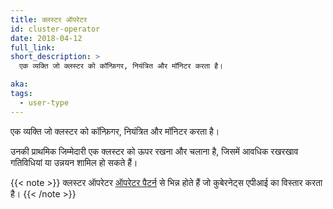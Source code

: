 ```yaml
---
title: क्लस्टर ऑपरेटर
id: cluster-operator
date: 2018-04-12
full_link:
short_description: >
  एक व्यक्ति जो क्लस्टर को कॉन्फ़िगर, नियंत्रित और मॉनिटर करता है।

aka:
tags:
  - user-type
---
```


एक व्यक्ति जो क्लस्टर को कॉन्फ़िगर, नियंत्रित और मॉनिटर करता है।

<!--more-->

उनकी प्राथमिक जिम्मेदारी एक क्लस्टर को ऊपर रखना और चलाना है, जिसमें आवधिक रखरखाव गतिविधियां या उन्नयन शामिल हो सकते हैं।<br>

{{< note >}}
क्लस्टर ऑपरेटर [ऑपरेटर पैटर्न](https://www.openshift.com/learn/topics/operators) से भिन्न होते हैं जो कुबेरनेट्स एपीआई का विस्तार करता है।
{{< /note >}}
